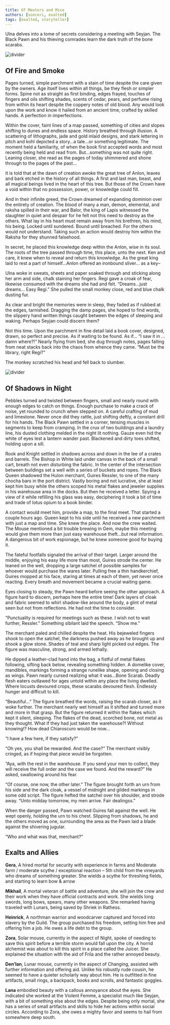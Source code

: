 ```yaml
---
title: Of Mentors and Mice
authors: [sonceri, exalted]
tags: [exalted, storyteller]
---
```


Ulna delves into a tome of secrets considering a meeting with Seyjan. The Black Pawn and his thieving comrades learn the dark truth of the bone scarabs.

<!--truncate-->
![divider](/img/divide/divide-exalted.png)
## Of Fire and Smoke

Pages turned, simple parchment with a stain of time despite the care given by the owners. Age itself lives within all things, be they flesh or simpler forms. Spine not as straight as first binding, edges frayed, touches of fingers and oils shifting shades, scents of cedar, pears, and perfume rising from within its heart despite the coppery notes of old blood. Any would look upon the work and know it hailed from an ancient time, crafted by skilled hands. A perfection in imperfections.

Within the cover, faint lines of a map passed, something of cities and slopes shifting to dunes and endless space. History breathed through illusion. A scattering of lithographs, jade and gold inlaid designs, and stark lettering in pitch and kohl depicted a story…a tale…or something legitimate. The moment held a familiarity, of when the book first accepted words and most recently being held and read from. But…something was not quite right. Leaning closer, she read as the pages of today shimmered and shone through to the pages of the past…

It is told that at the dawn of creation awoke the great tree of Anlon, leaves and bark etched in the history of all things. A first and last man, beast, and all magical beings lived in the heart of this tree. But those of the Crown have a void within that no possession, power, or knowledge could fill.

And in their infinite greed, the Crown dreamed of expanding dominion over the entirety of creation. The blood of many a man, demon, elemental, and raksha spilled in their war, and Balor, the king of Lapis witnessed the slaughter in quiet and despair for he felt not this need to destroy as the others. What lay in his heart must remain away from his brethren, his mind, his being. Locked until sundered. Bound until breached. For the others would not understand. Taking such an action would destroy him within the Raksha for they shunned falsehood.

In secret, he placed this knowledge deep within the Anlon, wise in its soul. The roots of the tree passed through time, this place, unto the next. Ken and care, it knew when to reveal and return this knowledge. As the great king laid to rest a part of himself…Anlon offered an ironbound sliver… as a key–

Ulna woke in sweats, sheets and paper soaked through and sticking along her arm and side, chalk staining her fingers. Regi gave a croak of fear, likewise consumed with the dreams she had and felt. “Dreams…just dreams… Easy Regi.” She pulled the small monkey close, red and blue chalk dusting fur.

As clear and bright the memories were in sleep, they faded as if rubbed at the edges, tarnished. Dragging the damp pages, she hoped to find words, the slippery hand written things caught between the edges of sleeping and waking. Perhaps Seyjan could discern them?

Not this time. Upon the parchment in fine detail laid a book cover, designed, drawn, so perfect and precise. As if waiting to be found. As if… “I saw it in …damn where?!” Nearly flying from bed, she dug through notes, pages falling from neat stacks back into the chaos from whence they came. “Must be the library, right Regi?”

The monkey scratched his head and fell back to slumber.

![divider](/img/divide/divide-winter.png)


## Of Shadows in Night

Pebbles turned and twisted between fingers, small and nearly round with enough edges to catch on things. Enough purchase to make a crack of noise, yet rounded to crunch when stepped on. A careful crafting of mud and limestone. Never once did they rattle, just shifting deftly, a constant drill for his hands. The Black Pawn settled in a corner, tensing muscles in segments to keep from cramping. In the crux of two buildings and a laundry line, his dusted clothing melded in the night lit nothing. Gauze even hid the white of eyes lest a lantern wander past. Blackened and dirty toes shifted, holding upon a sill.

Rook and Knight settled in shadows across and down in the lee of a crates and barrels. The Bishop in White laid under canvas in the back of a small cart, breath not even disturbing the fabric. In the center of the intersection between buildings set a well with a series of buckets and ropes. The Black Queen shadowed the Hulon merchant, Guires Ressler, to one of the many chocha bars in the port district. Vastly boring and not lucrative, she at least kept him busy while the others scoped his metal flakes and jeweler supplies in his warehouse area in the docks. But then he received a letter. Spying a view of it while refilling his glass was easy, deciphering it took a bit of time and trade of lotus opium to a book binder.

A contact would meet him, provide a map, to the final meet. That started a couple hours ago. Queen kept to his side until he received a new parchment with just a map and time. She knew the place. And now the crew waited. The Mouse mentioned a bit trouble brewing in Gem, maybe this meeting would give them more than just easy warehouse theft…but real information. A dangerous bit of work espionage, but he knew someone good for buying it.

The fateful footfalls signaled the arrival of their target. Larger around the middle, enjoying his easy life more than most, Guires strode the center. He leaned on the well, dropping a large satchel of possible samples for whoever would purchase the wares later. Pulling free a thin handkerchief, Guires mopped at his face, staring at times at each of them, yet never once reacting. Every breath and movement became a crucial waiting game.

Eyes closing to steady, the Pawn heard before seeing the other approach. A figure hard to discern, perhaps here the entire time! Dark layers of cloak and fabric seemed to whirl shadow-like around the body, a glint of metal seen but not from reflections. He had not the time to consider.

“Punctuality is required for meetings such as these. I wish not to wait further, Ressler.” Something sibilant laid the speech. “Show me.”

The merchant paled and chilled despite the heat. His bejeweled fingers shook to open the satchel, the darkness pushed away as he brought up and shook a glow stone. Shades of teal and sharp light picked out edges. The figure was masculine, strong, and armed lethally.

He dipped a leather-clad hand into the bag, a fistful of metal flakes following, sifting back below, revealing something hidden. A domelike cover, mandibles, markings forming a strange runelike shape, opening and closing as wings. Pawn nearly cursed realizing what it was…Bone Scarab. Deadly flesh eaters outlawed for ages untold within any place the living dwelled. Where locusts devoured crops, these scarabs devoured flesh. Endlessly hunger and difficult to kill.

“Beautiful…” The figure breathed the words, raising the scarab closer, as it woke further. The merchant nearly wet himself as it shifted and turned more and more in that grasp. But the figure returned it within the flakes which kept it silent, sleeping. The flakes of the dead, scorched bone, not metal as they thought. What if they had just taken the warehouse?! Without knowing!? How dead Chiaroscuro would be now…

“I have a few here, if they satisfy?”

“Oh yes, you shall be rewarded. And the case?” The merchant visibly cringed, as if hoping that piece would be forgotten.

“Aya, with the rest in the warehouse. If you send your men to collect, they will receive the full order and the case we found. And the reward?” He asked, swallowing around his fear.

“Of course, one now, the other later.” The figure brought forth an urn from his side and the dark cloak, a vessel of midnight and gilded markings in some odd script. The figure hefted the satchel over his shoulder, and strode away. “Unto midday tomorrow, my men arrive. Fair dealingss.”

When the danger passed, Pawn watched Guires fall against the well. He wept openly, holding the urn to his chest. Slipping from shadows, he and the others moved as one, surrounding the area as the Pawn laid a blade against the shivering jugular.

“Who and what was that, merchant?” 

## Exalts and Allies

**Gera**, A hired mortal for security with experience in farms and Moderate farm / moderate scythe / exceptional reaction – 5th child from the vineyards who dreams of something greater. She wields a scythe for threshing fields, and starting to learn bow & arrow

**Mikhail**, A mortal veteran of battle and adventure, she will join the crew and their work when they have official contracts and work. She wields long swords, long bows, spears, many other weapons. She remarked having traveled with Lunars, being saved by Shriek in Rathess.

**Heinrick**, A northman warrior and woodcarver captured and forced into slavery by the Guild. The group purchased his freedom, setting him free and offering him a job. He owes a life debt to the group.

**Zora**, Solar mouse, currently in the aspect of Night, spoke of needing to save this spirit before a terrible storm would fall upon the city. A horrid alchemist was about to kill this spirit in a place called the Juicer. She explained the situation with the aid of Frila and the rather annoyed beauty.

**Den’lan**, Lunar mouse, currently in the aspect of Changing, assisted with further information and offering aid. Unlike his robustly rude cousin, he seemed to have a quieter scholarly way about him. He is outfitted in fine artifacts, small rings, a backpack, books and scrolls, and fantastic goggles.

**Lana** embodied beauty with a callous annoyance about the eyes. She indicated she worked at the Violent Femme, a specialist much like Seyjan, with a bit of something else about the edges. Despite being only mortal, she has a series of small artifacts and skills to hide her actions within social circles. According to Zora, she owes a mighty favor and seems to hail from somewhere deep south.